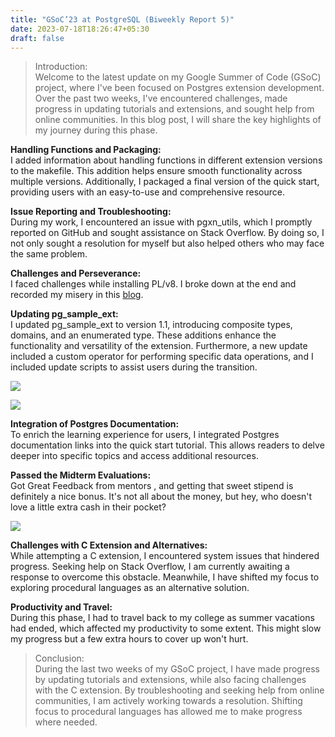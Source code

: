 ```yaml
---
title: "GSoC’23 at PostgreSQL (Biweekly Report 5)"
date: 2023-07-18T18:26:47+05:30
draft: false
---
```


> Introduction:\
> Welcome to the latest update on my Google Summer of Code (GSoC) project, where I've been focused on Postgres extension development. Over the past two weeks, I've encountered challenges, made progress in updating tutorials and extensions, and sought help from online communities. In this blog post, I will share the key highlights of my journey during this phase.

**Handling Functions and Packaging:**\
I added information about handling functions in different extension versions to the makefile. This addition helps ensure smooth functionality across multiple versions. Additionally, I packaged a final version of the quick start, providing users with an easy-to-use and comprehensive resource.

**Issue Reporting and Troubleshooting:**\
During my work, I encountered an issue with pgxn_utils, which I promptly reported on GitHub and sought assistance on Stack Overflow. By doing so, I not only sought a resolution for myself but also helped others who may face the same problem.

**Challenges and Perseverance:**\
I faced challenges while installing PL/v8. I broke down at the end and recorded my misery in this [blog](https://reqi3m.hashnode.dev/day-62-plv8-a-pain-in-the-a).

**Updating pg_sample_ext:**\
I updated pg_sample_ext to version 1.1, introducing composite types, domains, and an enumerated type. These additions enhance the functionality and versatility of the extension. Furthermore, a new update included a custom operator for performing specific data operations, and I included update scripts to assist users during the transition.

![](https://cdn-images-1.medium.com/max/1600/1*sSa6pEggo9CBDpUndGp9gg.png)

![](https://cdn-images-1.medium.com/max/1200/1*awl5orZLY1AUO8wAXphV6A.png)

**Integration of Postgres Documentation:**\
To enrich the learning experience for users, I integrated Postgres documentation links into the quick start tutorial. This allows readers to delve deeper into specific topics and access additional resources.

**Passed the Midterm Evaluations:**\
Got Great Feedback from mentors , and getting that sweet stipend is definitely a nice bonus. It's not all about the money, but hey, who doesn't love a little extra cash in their pocket?

![](https://cdn-images-1.medium.com/max/1600/1*tzkpWvEnav9Y2aRdpB45tA.png)

**Challenges with C Extension and Alternatives:**\
While attempting a C extension, I encountered system issues that hindered progress. Seeking help on Stack Overflow, I am currently awaiting a response to overcome this obstacle. Meanwhile, I have shifted my focus to exploring procedural languages as an alternative solution.

**Productivity and Travel:**\
During this phase, I had to travel back to my college as summer vacations had ended, which affected my productivity to some extent. This might slow my progress but a few extra hours to cover up won't hurt.

> Conclusion:\
> During the last two weeks of my GSoC project, I have made progress by updating tutorials and extensions, while also facing challenges with the C extension. By troubleshooting and seeking help from online communities, I am actively working towards a resolution. Shifting focus to procedural languages has allowed me to make progress where needed.
